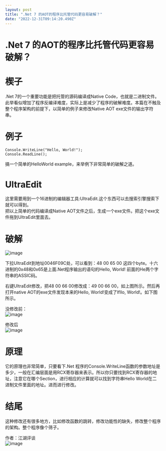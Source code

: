 ```yaml
---
layout: post
title: ".Net 7 的AOT的程序比托管代码更容易破解？"
date: "2022-12-31T09:14:20.490Z"
---
```

.Net 7 的AOT的程序比托管代码更容易破解？
=========================

楔子
==

.Net 7的一个重要功能是把托管的源码编译成Native Code，也就是二进制文件。此举看似增加了程序反编译难度，实际上是减少了程序的破解难度。本篇在不触及整个程序架构的前提下，以简单的例子来修改Native AOT exe文件的输出字符串。

  
  

例子
==

    Console.WriteLine("Hello, World!");
    Console.ReadLine();
    

搞一个简单的HelloWorld example，来举例下非常简单的破解之道。

  
  

UltraEdit
=========

这里需要用到一个16进制的编辑器工具:UltraEdit.这个东西可以去搜索引擎搜索下就可以得到。  
把以上简单的代码编译成Native AOT文件之后，生成一个exe文件。把这个exe文件拖到UltraEdit里面去。

  
  

破解
==

![image](https://img2023.cnblogs.com/blog/490844/202212/490844-20221231081619830-2092480284.png)

下拉UltraEdit到地址0046F09C处，可以看到：48 00 65 00 这四个byte。十六进制的0x48和0x65是上面.Net程序输出的语句的Hello, World! 前面的He两个字符串的ASSIC码。

右键UltraEdit修改，把48 00 66 00修改成：49 00 66 00，如上图所示。然后再打开native AOT的exe文件发现本来的Hello, World!变成了Ifllo, World!。如下图所示。

没修改前：  
![image](https://img2023.cnblogs.com/blog/490844/202212/490844-20221230193430532-631146368.png)

修改后  
![image](https://img2023.cnblogs.com/blog/490844/202212/490844-20221230192534379-653889074.png)

  
  

原理
==

它的原理也非常简单，只要看下.Net 程序的Console.WriteLine函数的参数地址是多少，一般在汇编层面是用RCX寄存器来表示。所以你只要找到RCX寄存器的地址，注意它在哪个Section，进行相应的计算就可以找到字符串Hello World在二进制文件里面的地址。进而进行修改。

  
  

结尾
==

这种修改还有很多地方，比如修改函数的跳转，修改功能性的缺失，修改整个程序的架构。整个程序像个筛子。

作者：江湖评谈  
![image](https://img2023.cnblogs.com/blog/490844/202212/490844-20221230194909250-1460340786.png)